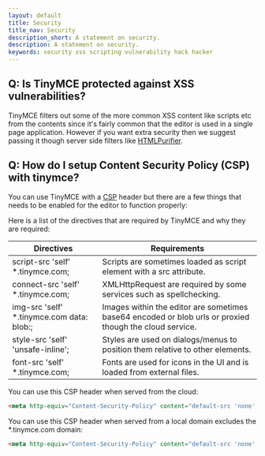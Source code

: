 ```yaml
---
layout: default
title: Security
title_nav: Security
description_short: A statement on security.
description: A statement on security.
keywords: security xss scripting vulnerability hack hacker
---
```


## Q: Is TinyMCE protected against XSS vulnerabilities?

TinyMCE filters out some of the more common XSS content like scripts etc from the contents since it's fairly common that the editor is used in a single page application. However if you want extra security then we suggest passing it though server side filters like [HTMLPurifier](http://htmlpurifier.org/).

## Q: How do I setup Content Security Policy (CSP) with tinymce?

You can use TinyMCE with a [CSP](https://content-security-policy.com/) header but there are a few things that needs to be enabled for the editor to function properly:

Here is a list of the directives that are required by TinyMCE and why they are required:

| Directives | Requirements |
|------------|--------------|
| script-src 'self' *.tinymce.com; | Scripts are sometimes loaded as script element with a src attribute.
| connect-src 'self' *.tinymce.com; | XMLHttpRequest are required by some services such as spellchecking.
| img-src 'self' *.tinymce.com data: blob:; | Images within the editor are sometimes base64 encoded or blob urls or proxied though the cloud service.
| style-src 'self' 'unsafe-inline'; | Styles are used on dialogs/menus to position them relative to other elements.
| font-src 'self' *.tinymce.com; | Fonts are used for icons in the UI and is loaded from external files.

You can use this CSP header when served from the cloud:

```html
<meta http-equiv="Content-Security-Policy" content="default-src 'none'; script-src 'self' *.tinymce.com; connect-src 'self' *.tinymce.com; img-src 'self' *.tinymce.com data: blob:; style-src 'self' 'unsafe-inline'; font-src 'self' *.tinymce.com;" />
```

You can use this CSP header when served from a local domain excludes the *.tinymce.com domain:

```html
<meta http-equiv="Content-Security-Policy" content="default-src 'none'; script-src 'self'; connect-src 'self'; img-src 'self' data: blob:; style-src 'self' 'unsafe-inline'; font-src 'self';" />
```
